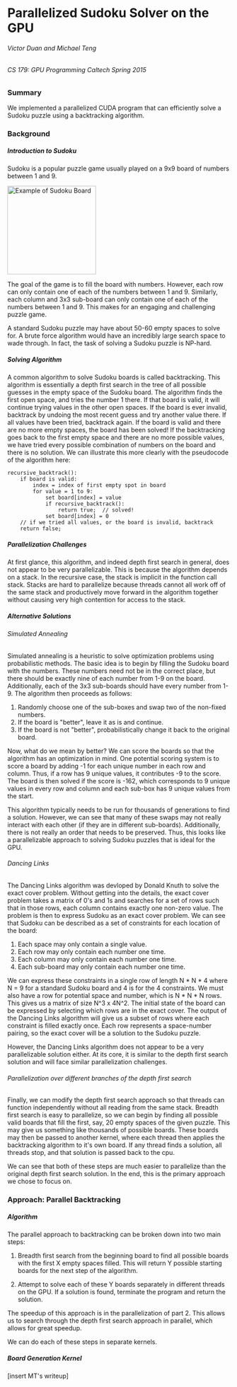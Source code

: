 # Parallelized Sudoku Solver on the GPU
###### Victor Duan and Michael Teng
###### CS 179: GPU Programming Caltech Spring 2015

### Summary

We implemented a parallelized CUDA program that can efficiently solve a Sudoku puzzle using a
backtracking algorithm.

### Background

##### Introduction to Sudoku

Sudoku is a popular puzzle game usually played on a 9x9 board of numbers between 1 and 9.

<img src=https://raw.githubusercontent.com/vduan/cs179sudoku/master/report/ex_sudoku_board.png alt="Example of Sudoku Board" style="width: 200px;" align="middle"/>

The goal of the game is to fill the board with numbers. However, each row can only contain one of
each of the numbers between 1 and 9. Similarly, each column and 3x3 sub-board can only contain one
of each of the numbers between 1 and 9. This makes for an engaging and challenging puzzle game.

A standard Sudoku puzzle may have about 50-60 empty spaces to solve for. A brute force algorithm
would have an incredibly large search space to wade through. In fact, the task of solving a Sudoku
puzzle is NP-hard.

##### Solving Algorithm

A common algorithm to solve Sudoku boards is called backtracking. This algorithm is essentially a
depth first search in the tree of all possible guesses in the empty space of the Sudoku board. The
algorithm finds the first open space, and tries the number 1 there. If that board is valid, it will
continue trying values in the other open spaces. If the board is ever invalid, backtrack by undoing
the most recent guess and try another value there. If all values have been tried, backtrack again.
If the board is valid and there are no more empty spaces, the board has been solved! If the
backtracking goes back to the first empty space and there are no more possible values, we have tried
every possible combination of numbers on the board and there is no solution. We can illustrate this
more clearly with the pseudocode of the algorithm here:

```
recursive_backtrack():
    if board is valid:
        index = index of first empty spot in board
        for value = 1 to 9:
            set board[index] = value
            if recursive_backtrack():
                return true;  // solved!
            set board[index] = 0
    // if we tried all values, or the board is invalid, backtrack
    return false;
```

##### Parallelization Challenges

At first glance, this algorithm, and indeed depth first search in general, does not appear to be
very parallelizable. This is because the algorithm depends on a stack. In the recursive case, the
stack is implicit in the function call stack. Stacks are hard to parallelize because threads cannot
all work off of the same stack and productively move forward in the algorithm together without
causing very high contention for access to the stack.

##### Alternative Solutions
###### Simulated Annealing

Simulated annealing is a heuristic to solve optimization problems using probabilistic methods. The
basic idea is to begin by filling the Sudoku board with the numbers. These numbers need not be in
the correct place, but there should be exactly nine of each number from 1-9 on the board.
Additionally, each of the 3x3 sub-boards should have every number from 1-9. The algorithm then
proceeds as follows:

1. Randomly choose one of the sub-boxes and swap two of the non-fixed numbers.
2. If the board is "better", leave it as is and continue.
3. If the board is not "better", probabilistically change it back to the original board.

Now, what do we mean by better? We can score the boards so that the algorithm has an optimization in
mind. One potential scoring system is to score a board by adding -1 for each unique number in each
row and column. Thus, if a row has 9 unique values, it contributes -9 to the score. The board is
then solved if the score is -162, which corresponds to 9 unique values in every row and column and
each sub-box has 9 unique values from the start.

This algorithm typically needs to be run for thousands of generations to find a solution. However,
we can see that many of these swaps may not really interact with each other (if they are in
different sub-boards). Additionally, there is not really an order that needs to be preserved. Thus,
this looks like a parallelizable approach to solving Sudoku puzzles that is ideal for the GPU.

###### Dancing Links

The Dancing Links algorithm was devloped by Donald Knuth to solve the exact cover problem. Without
getting into the details, the exact cover problem takes a matrix of 0's and 1s and searches for a
set of rows such that in those rows, each column contains exactly one non-zero value. The problem is
then to express Sudoku as an exact cover problem. We can see that Sudoku can be described as a set
of constraints for each location of the board:

1. Each space may only contain a single value.
2. Each row may only contain each number one time.
3. Each column may only contain each number one time.
4. Each sub-board may only contain each number one time.

We can express these constraints in a single row of length N * N * 4 where N = 9 for a standard
Sudoku board and 4 is for the 4 constraints. We must also have a row for potential space and number,
which is N * N * N rows. This gives us a matrix of size N^3 x 4N^2. The initial state of the board
can be expressed by selecting which rows are in the exact cover. The output of the Dancing Links
algorithm will give us a subset of rows where each constraint is filled exactly once. Each row
represents a space-number pairing, so the exact cover will be a solution to the Sudoku puzzle.

However, the Dancing Links algorithm does not appear to be a very parallelizable solution either. At
its core, it is similar to the depth first search solution and will face similar parallelization
challenges.

###### Parallelization over different branches of the depth first search

Finally, we can modify the depth first search approach so that threads can function independently
without all reading from the same stack. Breadth first search is easy to parallelize, so we can
begin by finding all possible valid boards that fill the first, say, 20 empty spaces of the given
puzzle. This may give us something like thousands of possible boards. These boards may then be
passed to another kernel, where each thread then applies the backtracking algorithm to it's own
board. If any thread finds a solution, all threads stop, and that solution is passed back to the
cpu.

We can see that both of these steps are much easier to parallelize than the original depth first
search solution. In the end, this is the primary approach we chose to focus on.

### Approach: Parallel Backtracking

##### Algorithm

The parallel approach to backtracking can be broken down into two main steps:

1. Breadth first search from the beginning board to find all possible boards with the first X empty
spaces filled. This will return Y possible starting boards for the next step of the algorithm.

2. Attempt to solve each of these Y boards separately in different threads on the GPU. If a solution
is found, terminate the program and return the solution.

The speedup of this approach is in the parallelization of part 2. This allows us to search through
the depth first search approach in parallel, which allows for great speedup.

We can do each of these steps in separate kernels.

##### Board Generation Kernel

[insert MT's writeup]

#####








